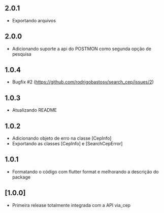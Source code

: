 ## 2.0.1

- Exportando arquivos

## 2.0.0

- Adicionando suporte a api do POSTMON como segunda opção de pesquisa

## 1.0.4

- Bugfix #2 (https://github.com/rodrigobastosv/search_cep/issues/2)

## 1.0.3

- Atualizando README

## 1.0.2

- Adicionando objeto de erro na classe [CepInfo]
- Exportando as classes [CepInfo] e [SearchCepError] 

## 1.0.1

- Formatando o código com flutter format e melhorando a descrição do package 

## [1.0.0]

- Primeira release totalmente integrada com a API via_cep 